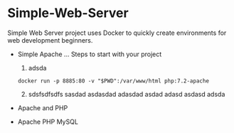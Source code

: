 # Simple-Web-Server

Simple Web Server project uses Docker to quickly create environments for web development beginners.

* Simple Apache
... Steps to start with your project
  1. adsda
    ```
    docker run -p 8885:80 -v "$PWD":/var/www/html php:7.2-apache
    ````
  2. sdsfsdfsdfs
    sasdad asdasdad adasdad 
    asdad adasd  asdasd adsda

* Apache and PHP
* Apache PHP MySQL
